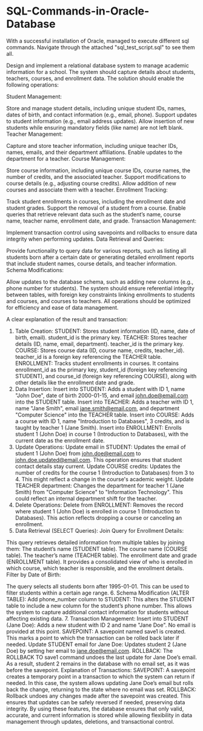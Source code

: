 # SQL-Commands-in-Oracle-Database
With a successful installation of Oracle, managed to execute different sql commands.
Navigate through the attached "sql_test_script.sql" to see them all.

Design and implement a relational database system to manage academic information for a school. The system should capture details about students, teachers, courses, and enrollment data. The solution should enable the following operations:

Student Management:

Store and manage student details, including unique student IDs, names, dates of birth, and contact information (e.g., email, phone).
Support updates to student information (e.g., email address updates).
Allow insertion of new students while ensuring mandatory fields (like name) are not left blank.
Teacher Management:

Capture and store teacher information, including unique teacher IDs, names, emails, and their department affiliations.
Enable updates to the department for a teacher.
Course Management:

Store course information, including unique course IDs, course names, the number of credits, and the associated teacher.
Support modifications to course details (e.g., adjusting course credits).
Allow addition of new courses and associate them with a teacher.
Enrollment Tracking:

Track student enrollments in courses, including the enrollment date and student grades.
Support the removal of a student from a course.
Enable queries that retrieve relevant data such as the student’s name, course name, teacher name, enrollment date, and grade.
Transaction Management:

Implement transaction control using savepoints and rollbacks to ensure data integrity when performing updates.
Data Retrieval and Queries:

Provide functionality to query data for various reports, such as listing all students born after a certain date or generating detailed enrollment reports that include student names, course details, and teacher information.
Schema Modifications:

Allow updates to the database schema, such as adding new columns (e.g., phone number for students).
The system should ensure referential integrity between tables, with foreign key constraints linking enrollments to students and courses, and courses to teachers. All operations should be optimized for efficiency and ease of data management.

A clear explanation of the result and transaction:
1. Table Creation:
STUDENT: Stores student information (ID, name, date of birth, email). student_id is the primary key.
TEACHER: Stores teacher details (ID, name, email, department). teacher_id is the primary key.
COURSE: Stores course data (ID, course name, credits, teacher_id). teacher_id is a foreign key referencing the TEACHER table.
ENROLLMENT: Tracks student enrollments in courses. It contains enrollment_id as the primary key, student_id (foreign key referencing STUDENT), and course_id (foreign key referencing COURSE), along with other details like the enrollment date and grade.
2. Data Insertion:
Insert into STUDENT:
Adds a student with ID 1, name "John Doe", date of birth 2000-01-15, and email john.doe@email.com into the STUDENT table.
Insert into TEACHER:
Adds a teacher with ID 1, name "Jane Smith", email jane.smith@email.com, and department "Computer Science" into the TEACHER table.
Insert into COURSE:
Adds a course with ID 1, name "Introduction to Databases", 3 credits, and is taught by teacher 1 (Jane Smith).
Insert into ENROLLMENT:
Enrolls student 1 (John Doe) in course 1 (Introduction to Databases), with the current date as the enrollment date.
3. Update Operations:
Update email in STUDENT:
Updates the email of student 1 (John Doe) from john.doe@email.com to john.doe.updated@email.com. This operation ensures that student contact details stay current.
Update COURSE credits:
Updates the number of credits for the course 1 (Introduction to Databases) from 3 to 4. This might reflect a change in the course's academic weight.
Update TEACHER department:
Changes the department for teacher 1 (Jane Smith) from "Computer Science" to "Information Technology". This could reflect an internal department shift for the teacher.
4. Delete Operations:
Delete from ENROLLMENT:
Removes the record where student 1 (John Doe) is enrolled in course 1 (Introduction to Databases). This action reflects dropping a course or canceling an enrollment.
5. Data Retrieval (SELECT Queries):
Join Query for Enrollment Details:

This query retrieves detailed information from multiple tables by joining them:
The student’s name (STUDENT table).
The course name (COURSE table).
The teacher’s name (TEACHER table).
The enrollment date and grade (ENROLLMENT table).
It provides a consolidated view of who is enrolled in which course, which teacher is responsible, and the enrollment details.
Filter by Date of Birth:

The query selects all students born after 1995-01-01. This can be used to filter students within a certain age range.
6. Schema Modification (ALTER TABLE):
Add phone_number column to STUDENT:
This alters the STUDENT table to include a new column for the student’s phone number. This allows the system to capture additional contact information for students without affecting existing data.
7. Transaction Management:
Insert into STUDENT (Jane Doe):
Adds a new student with ID 2 and name "Jane Doe". No email is provided at this point.
SAVEPOINT:
A savepoint named save1 is created. This marks a point to which the transaction can be rolled back later if needed.
Update STUDENT email for Jane Doe:
Updates student 2 (Jane Doe) by setting her email to jane.doe@email.com.
ROLLBACK:
The ROLLBACK TO save1 command undoes the last update for Jane Doe’s email. As a result, student 2 remains in the database with no email set, as it was before the savepoint.
Explanation of Transactions:
SAVEPOINT:
A savepoint creates a temporary point in a transaction to which the system can return if needed. In this case, the system allows updating Jane Doe’s email but rolls back the change, returning to the state where no email was set.
ROLLBACK:
Rollback undoes any changes made after the savepoint was created. This ensures that updates can be safely reversed if needed, preserving data integrity.
By using these features, the database ensures that only valid, accurate, and current information is stored while allowing flexibility in data management through updates, deletions, and transactional control.
